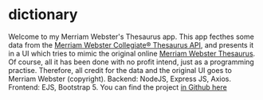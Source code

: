 # dictionary

Welcome to my Merriam Webster's Thesaurus app.
This app fecthes some data from the <a href="https://dictionaryapi.com/products/api-collegiate-thesaurus" target="_blank">Merriam Webster Collegiate® Thesaurus API</a>, and presents it in a UI which tries to mimic the original online <a href="https://www.merriam-webster.com/thesaurus">Merriam Webster Thesaurus</a>. Of course, all it has been done with no profit intend, just as a programming practise. Therefore, all credit for the data and the original UI goes to Merriam Webster (copyright).
Backend: NodeJS, Express JS, Axios.
Frontend: EJS, Bootstrap 5.
You can find the project <a href="https://github.com/jmlinares2019/MW-Thesaurus-API" target="_blank">in Github here</a>
